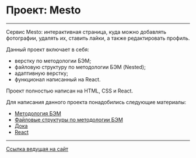 # Проект: Mesto

---

Cервис Mesto: интерактивная страница, куда можно добавлять фотографии, удалять их, ставить лайки, а также редактировать профиль.

Данный проект включает в себя:

- верстку по методологии БЭМ;
- файловую структуру по методологии БЭМ (Nested);
- адаптивную верстку;
- функционал написанный на React.

Проект полностью написан на HTML, CSS и React.

Для написания данного проекта понадобились следующие материалы:

- [Методология БЭМ](https://ru.bem.info/methodology/)
- [Файловые структуры по методологии БЭМ](https://ru.bem.info/methodology/filestructure/)
- [Дока](https://doka.guide/ "Дока от Яндекс!")
- [React](https://react.dev/ "React")

---

[Ссылка ведущая на сайт](https://nadyadikova.github.io/mesto-react/index.html)
